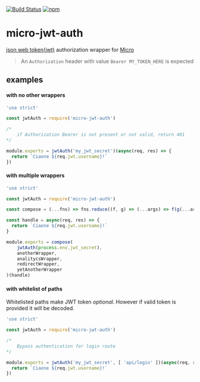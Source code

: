 [![Build Status](https://travis-ci.org/kandros/micro-jwt-auth.svg?branch=master)](https://travis-ci.org/kandros/micro-jwt-auth)
[![npm](https://img.shields.io/npm/v/micro-jwt-auth.svg)](https://www.npmjs.com/package/micro-jwt-auth)
# micro-jwt-auth
[json web token(jwt)](https://jwt.io/introduction/) authorization wrapper for [Micro](https://github.com/zeit/micro)

> An `Authorization` header with value `Bearer MY_TOKEN_HERE` is expected

## examples

#### with no other wrappers
```javascript
'use strict'

const jwtAuth = require('micro-jwt-auth')

/*
    if Authorization Bearer is not present or not valid, return 401
*/

module.exports = jwtAuth('my_jwt_secret')(async(req, res) => {
  return `Ciaone ${req.jwt.username}!`
})
```

#### with multiple wrappers

```javascript
'use strict'

const jwtAuth = require('micro-jwt-auth')

const compose = (...fns) => fns.reduce((f, g) => (...args) => f(g(...args)))

const handle = async(req, res) => {
  return `Ciaone ${req.jwt.username}!`
}

module.exports = compose(
    jwtAuth(process.env.jwt_secret),
    anotherWrapper,
    analitycsWrapper,
    redirectWrapper,
    yetAnotherWrapper
)(handle)
```

#### with whitelist of paths
Whitelisted paths make JWT token *optional*. However if valid token is provided it will be  decoded.

```javascript
'use strict'

const jwtAuth = require('micro-jwt-auth')

/*
    Bypass authentication for login route
*/

module.exports = jwtAuth('my_jwt_secret', [ 'api/login' ])(async(req, res) => {
  return `Ciaone ${req.jwt.username}!`
})
```
